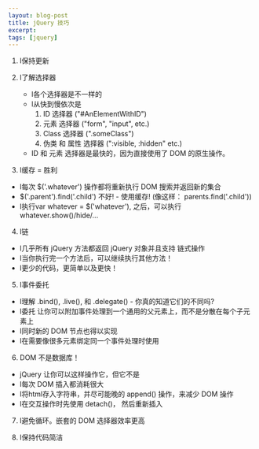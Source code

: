 ```yaml
---
layout: blog-post
title: jQuery 技巧
excerpt: 
tags: [jquery]
---
```


1. l保持更新

2. l了解选择器 
    * l各个选择器是不一样的
    * l从快到慢依次是
       1. ID 选择器 ("#AnElementWithID")
       2. 元素 选择器 ("form", "input", etc.)
       3. Class 选择器 (".someClass")
       4. 伪类 和 属性 选择器 (":visible, :hidden" etc.)
    * ID 和 元素 选择器是最快的，因为直接使用了 DOM 的原生操作。

3. l缓存 = 胜利
  * l每次 $('.whatever') 操作都将重新执行 DOM 搜索并返回新的集合
  * $('.parent').find('.child') 不好! - 使用缓存! (像这样： parents.find('.child'))
  * l执行var whatever = $('whatever'), 之后，可以执行 whatever.show()/hide/...

4. l链
  * l几乎所有 jQuery 方法都返回 jQuery 对象并且支持 链式操作
  * l当你执行完一个方法后，可以继续执行其他方法！
  * l更少的代码，更简单以及更快！

5. l事件委托
  * l理解 .bind(), .live(), 和 .delegate() - 你真的知道它们的不同吗?
  * l委托 让你可以附加事件处理到一个通用的父元素上，而不是分散在每个子元素上
  * l同时新的 DOM 节点也得以实现
  * l在需要像很多元素绑定同一个事件处理时使用

6. DOM 不是数据库！
  * jQuery 让你可以这样操作它，但它不是
  * l每次 DOM 插入都消耗很大
  * l将html存入字符串，并尽可能晚的 append() 操作，来减少 DOM 操作
  * l在交互操作时先使用 detach()， 然后重新插入

7. l避免循环。嵌套的 DOM 选择器效率更高

8. l保持代码简洁

<!--
1. Stay up to date!

2. Know your selectors
    * All selectors are NOT created equally
    * Fastest to slowest selectors are
       1. The ID Selectors ("#AnElementWithID")
       2. Element selectors ("form", "input", etc.)
       3. Class selectors (".someClass")
       4. Pseudo & Attribute selectors (":visible, :hidden" etc.)
    * ID and element are fastest as backed by native DOM operations.

3. Caching = Win
  * Each $('.whatever') will re-run your search of the DOM and return a new collection
  * Bad! - use caching! (ie. parents.find('.child'))
  * You can then do whatever.show()/hide/staff to your heart's content

4. Chaining
  * Almost all jQuery methods return a jQuery Object and support chaining
  * After you've run a method on your selection, you can continue runninig more!
  * Less code, easier to write and it runs faster!

5. Event Delegation
  * Understand .bind(), .live(), and .delegate() - do you REALLY know the differences?
  * Delegates let you attach an event handler to a common parent of your elements rather than a discrete one to each of them
  * Also fires for NEW DOM nodes too
  * Use when binding same handler to multiple elements

6. The DOM isn't a Database!
  * jQuery lets you treat it like one, but that doesn't make it so
  * Every DOM insertion is costly
  * Minimize by building HTML strings and using single a single append() as late as possible
  * Use detach() if doing have interation with a node then re-insert it when done

7. Avoid Loops. Nested DOM Selectors can perform better

8. Keep your code DRY

jsPref.com
Benchmark.js
-->
